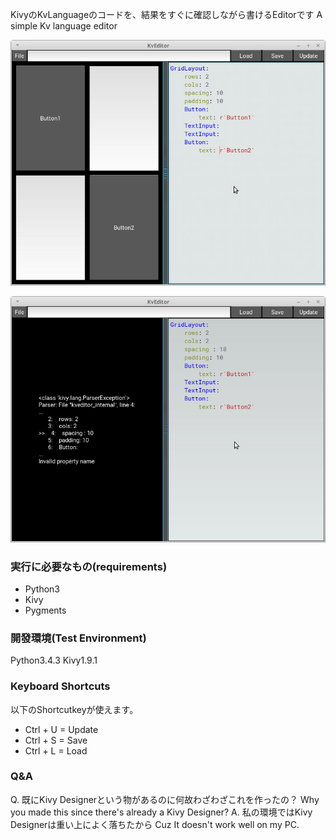 KivyのKvLanguageのコードを、結果をすぐに確認しながら書けるEditorです
A simple Kv language editor

![screenshot 0001](screenshot/0001.png)

![screenshot 0002](screenshot/0002.png)

### 実行に必要なもの(requirements)

- Python3
- Kivy
- Pygments

### 開發環境(Test Environment)

Python3.4.3
Kivy1.9.1

### Keyboard Shortcuts

以下のShortcutkeyが使えます。

- Ctrl + U = Update
- Ctrl + S = Save
- Ctrl + L = Load

### Q&A

Q. 既にKivy Designerという物があるのに何故わざわざこれを作ったの？
Why you made this since there's already a Kivy Designer?
A. 私の環境ではKivy Designerは重い上によく落ちたから
Cuz It doesn't work well on my PC.
